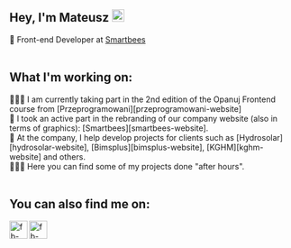 <h2>Hey, I'm Mateusz <img src="https://raw.githubusercontent.com/MartinHeinz/MartinHeinz/master/wave.gif" width="22px"></h2>

🐝 Front-end Developer at [Smartbees][smartbees-website]<br>
<br>
<h2>What I'm working on:</h2>
👨🏻‍🎓 I am currently taking part in the 2nd edition of the Opanuj Frontend course from [Przeprogramowani][przeprogramowani-website]<br>
🐝 I took an active part in the rebranding of our company website (also in terms of graphics): [Smartbees][smartbees-website].<br>
🏢 At the company, I help develop projects for clients such as [Hydrosolar][hydrosolar-website], [Bimsplus][bimsplus-website], [KGHM][kghm-website] and others.<br>
👨🏻‍💻 Here you can find some of my projects done "after hours".<br>
<br>
<h2>You can also find me on:</h2>

[<img align="left" alt="fb-icon" width="32px" src="https://cdn4.iconfinder.com/data/icons/social-media-2210/24/Linkedin-512.png">][linkedin-website]
[<img align="left" alt="fb-icon" width="32px" src="https://cdn4.iconfinder.com/data/icons/social-media-2210/24/Behance-512.png">][behance-website]

[smartbees-website]: https://smartbees.pl/
[przeprogramowani-website]: https://www.opanujfrontend.pl/
[hydrosolar-website]: https://hydrosolar.pl/
[bimsplus-website]: https://bimsplus.pl/
[kghm-website]: https://kghm.com/

[linkedin-website]: https://www.linkedin.com/in/bronismateusz/
[behance-website]: https://www.behance.net/bronisMateusz/
